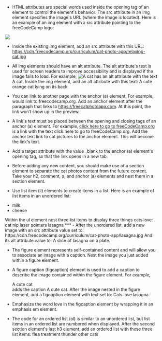 - HTML attributes are special words used inside the opening tag of an element to control the element's behavior. The src attribute in an img element specifies the image's URL (where the image is located).
Here is an example of an img element with a src attribute pointing to the freeCodeCamp logo:
<img src="https://cdn.freecodecamp.org/platform/universal/fcc_secondary.svg">

- Inside the existing img element, add an src attribute with this URL:
https://cdn.freecodecamp.org/curriculum/cat-photo-app/relaxing-cat.jpg

- All img elements should have an alt attribute. The alt attribute's text is used for screen readers to improve accessibility and is displayed if the image fails to load. For example, <img src="cat.jpg" alt="A cat"> has an alt attribute with the text A cat.
Inside the img element, add an alt attribute with this text:
A cute orange cat lying on its back

- You can link to another page with the anchor (a) element. For example, <a href='https://freecodecamp.org'></a> would link to freecodecamp.org.
Add an anchor element after the paragraph that links to https://freecatphotoapp.com. At this point, the link won’t show up in the preview.

- A link's text must be placed between the opening and closing tags of an anchor (a) element. For example, <a href="https://www.freecodecamp.org">click here to go to freeCodeCamp.org</a> is a link with the text click here to go to freeCodeCamp.org.
Add the anchor text link to cat pictures to the anchor element. This will become the link's text.

- Add a target attribute with the value _blank to the anchor (a) element's opening tag, so that the link opens in a new tab.

- Before adding any new content, you should make use of a section element to separate the cat photos content from the future content.
Take your h2, comment, p, and anchor (a) elements and nest them in a section element.

- Use list item (li) elements to create items in a list. Here is an example of list items in an unordered list:
<ul>
  <li>milk</li>
  <li>cheese</li>
</ul>
Within the ul element nest three list items to display three things cats love:
cat nip laser pointers lasagna
***
- After the unordered list, add a new image with an src attribute value set to: https://cdn.freecodecamp.org/curriculum/cat-photo-app/lasagna.jpg
And its alt attribute value to: A slice of lasagna on a plate.

- The figure element represents self-contained content and will allow you to associate an image with a caption.
Nest the image you just added within a figure element.

- A figure caption (figcaption) element is used to add a caption to describe the image contained within the figure element. For example, <figcaption>A cute cat</figcaption> adds the caption A cute cat.
After the image nested in the figure element, add a figcaption element with text set to: Cats love lasagna.

- Emphasize the word love in the figcaption element by wrapping it in an emphasis em element.

- The code for an ordered list (ol) is similar to an unordered list, but list items in an ordered list are numbered when displayed.
After the second section element's last h3 element, add an ordered list with these three list items: flea treatment thunder other cats
